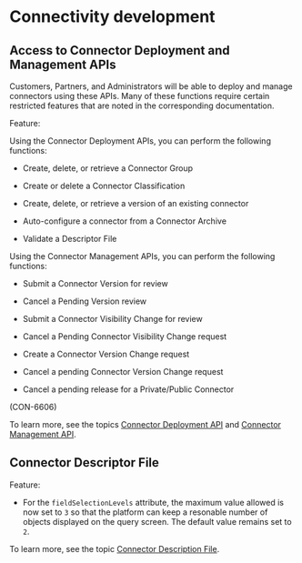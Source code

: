 # Connectivity development 

<head>
  <meta name="guidename" content="Release Notes"/>
  <meta name="context" content="GUID-aa49ce4b-b51a-4036-b0cf-2de336d27724"/>
</head>





## Access to Connector Deployment and Management APIs 

Customers, Partners, and Administrators will be able to deploy and manage connectors using these APIs. Many of these functions require certain restricted features that are noted in the corresponding documentation.

Feature:

Using the Connector Deployment APIs, you can perform the following functions:

-   Create, delete, or retrieve a Connector Group

-   Create or delete a Connector Classification

-   Create, delete, or retrieve a version of an existing connector

-   Auto-configure a connector from a Connector Archive

-   Validate a Descriptor File


Using the Connector Management APIs, you can perform the following functions:

-   Submit a Connector Version for review

-   Cancel a Pending Version review

-   Submit a Connector Visibility Change for review

-   Cancel a Pending Connector Visibility Change request

-   Create a Connector Version Change request

-   Cancel a pending Connector Version Change request

-   Cancel a pending release for a Private/Public Connector


\(CON-6606\)



To learn more, see the topics [Connector Deployment API](https://developer.boomi.com/api/connectorgroup#section/Introduction-to-Boomi-integration-connectors) and [Connector Management API](https://developer.boomi.com/api/connectorgroup).

## Connector Descriptor File 

Feature:

-   For the `fieldSelectionLevels` attribute, the maximum value allowed is now set to `3` so that the platform can keep a resonable number of objects displayed on the query screen. The default value remains set to `2`.

To learn more, see the topic [Connector Description File](https://developer.boomi.com/docs/Connectors/GettingStartedWithConnectorDevelopment/ConnectorArchitecture/Connector_descriptor_file).

